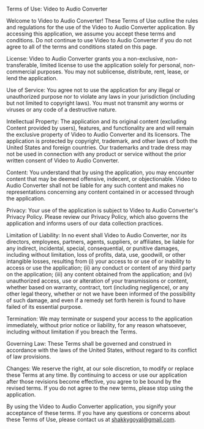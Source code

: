 Terms of Use: Video to Audio Converter

Welcome to Video to Audio Converter! These Terms of Use outline the rules and regulations for the use of the Video to Audio Converter application. By accessing this application, we assume you accept these terms and conditions. Do not continue to use Video to Audio Converter if you do not agree to all of the terms and conditions stated on this page.

License: Video to Audio Converter grants you a non-exclusive, non-transferable, limited license to use the application solely for personal, non-commercial purposes. You may not sublicense, distribute, rent, lease, or lend the application.

Use of Service: You agree not to use the application for any illegal or unauthorized purpose nor to violate any laws in your jurisdiction (including but not limited to copyright laws). You must not transmit any worms or viruses or any code of a destructive nature.

Intellectual Property: The application and its original content (excluding Content provided by users), features, and functionality are and will remain the exclusive property of Video to Audio Converter and its licensors. The application is protected by copyright, trademark, and other laws of both the United States and foreign countries. Our trademarks and trade dress may not be used in connection with any product or service without the prior written consent of Video to Audio Converter.

Content: You understand that by using the application, you may encounter content that may be deemed offensive, indecent, or objectionable. Video to Audio Converter shall not be liable for any such content and makes no representations concerning any content contained in or accessed through the application.

Privacy: Your use of the application is subject to Video to Audio Converter's Privacy Policy. Please review our Privacy Policy, which also governs the application and informs users of our data collection practices.

Limitation of Liability: In no event shall Video to Audio Converter, nor its directors, employees, partners, agents, suppliers, or affiliates, be liable for any indirect, incidental, special, consequential, or punitive damages, including without limitation, loss of profits, data, use, goodwill, or other intangible losses, resulting from (i) your access to or use of or inability to access or use the application; (ii) any conduct or content of any third party on the application; (iii) any content obtained from the application; and (iv) unauthorized access, use or alteration of your transmissions or content, whether based on warranty, contract, tort (including negligence), or any other legal theory, whether or not we have been informed of the possibility of such damage, and even if a remedy set forth herein is found to have failed of its essential purpose.

Termination: We may terminate or suspend your access to the application immediately, without prior notice or liability, for any reason whatsoever, including without limitation if you breach the Terms.

Governing Law: These Terms shall be governed and construed in accordance with the laws of the United States, without regard to its conflict of law provisions.

Changes: We reserve the right, at our sole discretion, to modify or replace these Terms at any time. By continuing to access or use our application after those revisions become effective, you agree to be bound by the revised terms. If you do not agree to the new terms, please stop using the application.

By using the Video to Audio Converter application, you signify your acceptance of these terms. If you have any questions or concerns about these Terms of Use, please contact us at shakkygoyal@gmail.com.
